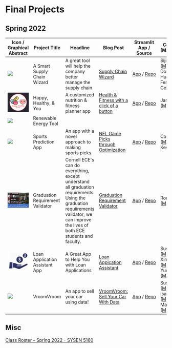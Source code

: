 # Final Projects

## Spring 2022

| Icon / Graphical Abstract                                                                  | **Project Title**                | **Headline**                                                                                                                                                                             | **Blog Post**                                                                                                                                         | **Streamlit App / Source**                                                                                                                                          | **Contributors** [Mail\|LinkedIn]                                                                                                                                                                                                                                                                                                 |
| ------------------------------------------------------------------------------------------ | -------------------------------- | ---------------------------------------------------------------------------------------------------------------------------------------------------------------------------------------- | ----------------------------------------------------------------------------------------------------------------------------------------------------- | ------------------------------------------------------------------------------------------------------------------------------------------------------------------- | --------------------------------------------------------------------------------------------------------------------------------------------------------------------------------------------------------------------------------------------------------------------------------------------------------------------------------- |
| ![](https://streamlit.io/images/brand/streamlit-mark-light.png)                            | A Smart Supply Chain Wizard      | A great tool will help the company better manage the supply chain                                                                                                                        | [Supply Chain Wizard](https://medium.com/@dh734/supply-chain-wizard-89263ccd13c3)                                                                     | [App](https://share.streamlit.io/fcelya/sysen5160-scm-tool/main/main.py) / [Repo](https://github.com/bellesjchen/sysen5160-scm-tool)                                | Sijie Chen [[M](chensijie1225@gmail.com)\|[L](https://www.linkedin.com/in/sijie-c-8559a6220/)] <br />Donghao Huang [[M](dh734@cornell.edu)\]  <br />Fernando Celaya [[M](fernando.celaya@alu.comillas.edu)\|[L](https://www.linkedin.com/in/fernando-celaya-oyon/)]                                                               |
| ![](https://raw.githubusercontent.com/jmd543/Final_Project/main/icon.PNG)                  | Happy, Healthy, & You            | A customized nutrition & fitness planner app                                                                                                                                             | [Health & Fitness with a click of a button](https://medium.com/@jmd543/health-fitness-with-a-click-of-a-button-6842c934cd4f)                          | [App](https://share.streamlit.io/jmd543/final_project/main/final_project_app.py) / [Repo](https://github.com/jmd543/Final_Project)                                  | Jamie Donahue [[M](mailto:jmd543@cornell.edu)\|[L](https://www.linkedin.com/in/jamie-donahue-05262410b/)]                                                                                                                                                                                                                         |
| ![](https://streamlit.io/images/brand/streamlit-mark-light.png)                            | Renewable Energy Tool            |                                                                                                                                                                                          |                                                                                                                                                       |                                                                                                                                                                     |                                                                                                                                                                                                                                                                                                                                   |
| ![](https://streamlit.io/images/brand/streamlit-mark-light.png)                            | Sports Prediction App            | An app with a novel approach to making sports picks                                                                                                                                      | [NFL Game Picks through Optimization](https://medium.com/@kl938_46540/the-key-features-to-beating-the-odds-c9149c227982)                              | [App](https://share.streamlit.io/chawk89/sysen5160/main/nfl_prediction_app.py) / [Repo](https://github.com/chawk89/SYSEN5160)                                       | Colby Hawker [[M](ch955@cornell.edu)] <br /> Kevin Lee [[M](kl938@cornell.edu)]                                                                                                                                                                                                                                                   |
| ![](/assets/images/Graduation_Icon.png)                                                    | Graduation Requirement Validator | Cornell ECE's can do everything, except understand all graduation requirements. Using the graduation requiirements validator, we can improve the lives of both ECE students and faculty. | [Graduation Requirement Validator](https://medium.com/@rrs234/improve-your-collegiate-experience-with-an-automated-graduation-validator-de6edb89d1f7) | [App](https://share.streamlit.io/roninsharma25/graduation-requirements-validator/main) / [Repo](https://github.com/roninsharma25/Graduation-Requirements-Validator) | Ronin Sharma [[M](mailto:rrs234@cornell.edu)\|[L](https://www.linkedin.com/in/ronin-sharma-8214b7146/)]                                                                                                                                                                                                                           |
| ![](https://raw.githubusercontent.com/kitsusan1998/SYSEN-5160--Final-Version/main/pic.jpg) | Loan Application Assistant App   | A Great App to Help You with Loan Applications                                                                                                                                           | [Loan Appication Assistant](https://medium.com/@fw249/loan-application-assistant-for-credit-applicants-47bc02123e15)                                  | [App](https://share.streamlit.io/kitsusan1998/sysen-5160--final-version/main/app.py) / [Repo](https://github.com/kitsusan1998/SYSEN-5160--Final-Version)            | Susan Wu [[M](mailto:fw249@cornell.edu)\|[L](https://www.linkedin.com/feed/)] <br /> Xinzhu Wang [[M](mailto:xw486@cornell.edu)\|[L](https://www.linkedin.com/in/xinzhu-wang/)] <br /> Yuchen Tang [[M](mailto:yt388@cornell.edu)]                                                                                                |
| ![](https://i.ibb.co/6gQm7wS/Screen-Shot-2022-05-08-at-10-48-19-AM.png)                    | VroomVroom                       | An app to sell your car using data!                                                                                                                                                      | [VroomVroom: Sell Your Car With Data](https://medium.com/@spg67/vroomvroom-sell-your-car-with-data-97925964ebb6)                                      | [App](https://share.streamlit.io/sushantgadgil/VroomVroom/main/) / [Repo](https://github.com/sushantgadgil/VroomVroom)                                              | Sushant Gadgil [[M](mailto:spg67@cornell.edu)\|[L](https://www.linkedin.com/in/sushantgadgil/)] <br /> Isabel Richter [[M](mailto:ijr25@cornell.edu)\|[L](https://www.linkedin.com/in/isabel-richter-973a27126/)] <br /> Mariya Tasnim [[M](mailto:mt667@cornell.edu)\|[L](https://www.linkedin.com/in/mariya-tasnim-262115189/)] |

## Misc

[Class Roster - Spring 2022 - SYSEN 5160](https://classes.cornell.edu/browse/roster/SP22/class/SYSEN/5160)
